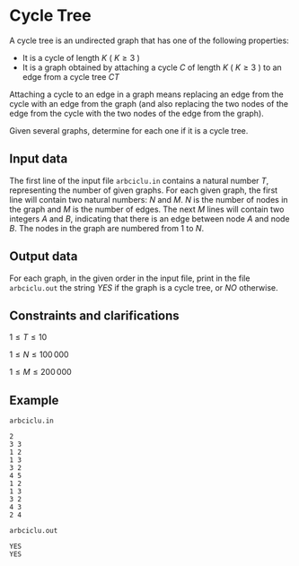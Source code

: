 # Cycle Tree

A cycle tree is an undirected graph that has one of the following properties:
- It is a cycle of length $K$ ( $K \geq 3$ )
- It is a graph obtained by attaching a cycle $C$ of length $K$ ( $K \geq 3$ ) to an edge from a cycle tree $CT$

Attaching a cycle to an edge in a graph means replacing an edge from the cycle with an edge from the graph (and also replacing the two nodes of the edge from the cycle with the two nodes of the edge from the graph).

Given several graphs, determine for each one if it is a cycle tree.

## Input data

The first line of the input file `arbciclu.in` contains a natural number $T$, representing the number of given graphs.
For each given graph, the first line will contain two natural numbers: $N$ and $M$. $N$ is the number of nodes in the graph and $M$ is the number of edges. The next $M$ lines will contain two integers $A$ and $B$, indicating that there is an edge between node $A$ and node $B$. The nodes in the graph are numbered from $1$ to $N$.

## Output data

For each graph, in the given order in the input file, print in the file `arbciclu.out` the string $YES$ if the graph is a cycle tree, or $NO$ otherwise.

## Constraints and clarifications

$1 \leq T \leq 10$

$1 \leq N \leq 100\,000$

$1 \leq M \leq 200\,000$

## Example

`arbciclu.in`
```
2
3 3
1 2
1 3
3 2
4 5
1 2
1 3
3 2
4 3
2 4
```

`arbciclu.out`
```
YES
YES
```

